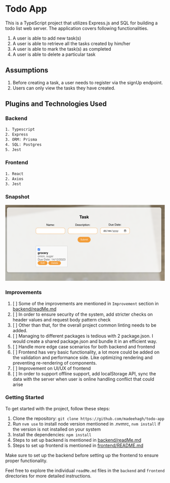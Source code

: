 # Todo App

This is a TypeScript project that utilizes Express.js and SQL for building a todo list web server.
The application covers following functionalities.
1. A user is able to add new task(s)
2. A user is able to retrieve all the tasks created by him/her
3. A user is able to mark the task(s) as completed
4. A user is able to delete a particular task

## Assumptions
1. Before creating a task, a user needs to register via the signUp endpoint.
2. Users can only view the tasks they have created.

## Plugins and Technologies Used
### Backend
    1. Typescript
    2. Express
    3. ORM: Prisma
    4. SQL: Postgres
    5. Jest 
### Frontend
    1. React
    2. Axios
    3. Jest

### Snapshot

![](./frontend/snapshots/task-form-snapshot.png)

### Improvements
1. [ ] Some of the improvements are mentioned in `Improvement` section in [backend/readMe.md](backend/readMe.md)
2. [ ] In order to ensure security of the system, add stricter checks on header values and request body pattern check
3. [ ] Other than that, for the overall project common linting needs to be added.
4. [ ] Managing to different packages is tedious with 2 package.json. I would create a shared package.json and bundle it in an efficient way.
5. [ ] Handle more edge case scenarios for both backend and frontend
6. [ ] Frontend has very basic functionality, a lot more could be added on the validation and performance side. 
Like optimizing rendering and preventing re-rendering of components.  
7. [ ] Improvement on UI/UX of frontend 
8. [ ] In order to support offline support, add localStorage API, sync the data with the server when user is online handling conflict that could arise

### Getting Started

To get started with the project, follow these steps:

1. Clone the repository: `git clone https://github.com/madeehagh/todo-app`
2. Run `nvm use` to install node version mentioned in .nvmrc, `nvm install` if the version is not installed on your system
3. Install the dependencies: `npm install`
4. Steps to set up backend is mentioned in [backend/readMe.md](backend/readMe.md)
5. Steps to set up frontend is mentioned in [frontend/README.md](frontend/README.md)

Make sure to set up the backend before setting up the frontend to ensure proper functionality.

Feel free to explore the individual `readMe.md` files in the `backend` and `frontend` directories for more detailed instructions.
